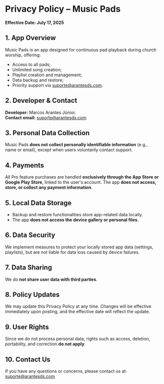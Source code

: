 # Privacy Policy – Music Pads

**Effective Date: July 17, 2025**

## 1. App Overview  
Music Pads is an app designed for continuous pad playback during church worship, offering:
- Access to all pads;
- Unlimited song creation;
- Playlist creation and management;
- Data backup and restore;
- Priority support via suporte@arantesds.com.

## 2. Developer & Contact  
**Developer:** Marcos Arantes Júnior.  
**Contact email:** suporte@arantesds.com

## 3. Personal Data Collection  
Music Pads **does not collect personally identifiable information** (e.g., name or email), except when users voluntarily contact support.

## 4. Payments  
All Pro feature purchases are handled **exclusively through the App Store or Google Play Store**, linked to the user's account. The app **does not access, store, or collect any payment information**.

## 5. Local Data Storage  
- Backup and restore functionalities store app-related data locally.
- The app **does not access the device gallery or personal files**.

## 6. Data Security  
We implement measures to protect your locally stored app data (settings, playlists), but are not liable for data loss caused by device failures.

## 7. Data Sharing  
We do **not share user data with third parties**.

## 8. Policy Updates  
We may update this Privacy Policy at any time. Changes will be effective immediately upon posting, and the effective date will reflect the update.

## 9. User Rights  
Since we do not process personal data, rights such as access, deletion, portability, and correction **do not apply**.

## 10. Contact Us  
If you have any questions or concerns, please contact us at: suporte@arantesds.com
